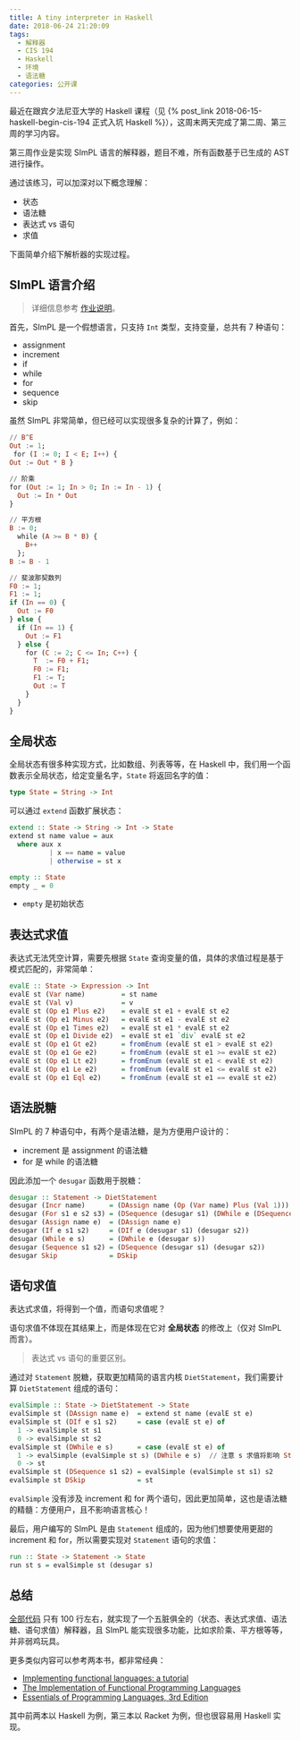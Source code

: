 ```yaml
---
title: A tiny interpreter in Haskell
date: 2018-06-24 21:20:09
tags:
  - 解释器
  - CIS 194
  - Haskell
  - 环境
  - 语法糖
categories: 公开课
---
```


最近在跟宾夕法尼亚大学的 Haskell 课程（见 {% post_link 2018-06-15-haskell-begin-cis-194 正式入坑 Haskell %}），这周末两天完成了第二周、第三周的学习内容。

第三周作业是实现 SImPL 语言的解释器，题目不难，所有函数基于已生成的 AST 进行操作。

通过该练习，可以加深对以下概念理解：

* 状态
* 语法糖
* 表达式 vs 语句
* 求值

下面简单介绍下解析器的实现过程。

<!-- more -->

## SImPL 语言介绍

>详细信息参考 [作业说明](http://www.seas.upenn.edu/~cis194/spring15/hw/03-ADTs.pdf)。

首先，SImPL 是一个假想语言，只支持 `Int` 类型，支持变量，总共有 7 种语句：

* assignment
* increment
* if
* while
* for
* sequence
* skip

虽然 SImPL 非常简单，但已经可以实现很多复杂的计算了，例如：

```Haskell
// B^E
Out := 1;
 for (I := 0; I < E; I++) {
Out := Out * B }

// 阶乘
for (Out := 1; In > 0; In := In - 1) {
  Out := In * Out
}

// 平方根
B := 0;
  while (A >= B * B) {
    B++
  };
B := B - 1

// 斐波那契数列
F0 := 1;
F1 := 1;
if (In == 0) {
  Out := F0
} else {
  if (In == 1) {
    Out := F1
  } else {
    for (C := 2; C <= In; C++) {
      T  := F0 + F1;
      F0 := F1;
      F1 := T;
      Out := T
    }
  }
}
```

## 全局状态

全局状态有很多种实现方式，比如数组、列表等等，在 Haskell 中，我们用一个函数表示全局状态，给定变量名字，`State` 将返回名字的值：

```Haskell
type State = String -> Int
```

可以通过 `extend` 函数扩展状态：

```Haskell
extend :: State -> String -> Int -> State
extend st name value = aux
  where aux x
          | x == name = value
          | otherwise = st x

empty :: State
empty _ = 0
```

* `empty` 是初始状态

## 表达式求值

表达式无法凭空计算，需要先根据 `State` 查询变量的值，具体的求值过程是基于模式匹配的，非常简单：

```Haskell
evalE :: State -> Expression -> Int
evalE st (Var name)         = st name
evalE st (Val v)            = v
evalE st (Op e1 Plus e2)    = evalE st e1 + evalE st e2
evalE st (Op e1 Minus e2)   = evalE st e1 - evalE st e2
evalE st (Op e1 Times e2)   = evalE st e1 * evalE st e2
evalE st (Op e1 Divide e2)  = evalE st e1 `div` evalE st e2
evalE st (Op e1 Gt e2)      = fromEnum (evalE st e1 > evalE st e2)
evalE st (Op e1 Ge e2)      = fromEnum (evalE st e1 >= evalE st e2)
evalE st (Op e1 Lt e2)      = fromEnum (evalE st e1 < evalE st e2)
evalE st (Op e1 Le e2)      = fromEnum (evalE st e1 <= evalE st e2)
evalE st (Op e1 Eql e2)     = fromEnum (evalE st e1 == evalE st e2)
```

## 语法脱糖

SImPL 的 7 种语句中，有两个是语法糖，是为方便用户设计的：

* increment 是 assignment 的语法糖
* for 是 while 的语法糖

因此添加一个 `desugar` 函数用于脱糖：

```Haskell
desugar :: Statement -> DietStatement
desugar (Incr name)      = (DAssign name (Op (Var name) Plus (Val 1)))
desugar (For s1 e s2 s3) = (DSequence (desugar s1) (DWhile e (DSequence (desugar s3) (desugar s2))))
desugar (Assign name e)  = (DAssign name e)
desugar (If e s1 s2)     = (DIf e (desugar s1) (desugar s2))
desugar (While e s)      = (DWhile e (desugar s))
desugar (Sequence s1 s2) = (DSequence (desugar s1) (desugar s2))
desugar Skip             = DSkip
```

## 语句求值

表达式求值，将得到一个值，而语句求值呢？

语句求值不体现在其结果上，而是体现在它对 **全局状态** 的修改上（仅对 SImPL 而言）。

>表达式 vs 语句的重要区别。

通过对 `Statement` 脱糖，获取更加精简的语言内核 `DietStatement`，我们需要计算 `DietStatement` 组成的语句：

```Haskell
evalSimple :: State -> DietStatement -> State
evalSimple st (DAssign name e)  = extend st name (evalE st e)
evalSimple st (DIf e s1 s2)     = case (evalE st e) of
  1 -> evalSimple st s1
  0 -> evalSimple st s2
evalSimple st (DWhile e s)      = case (evalE st e) of
  1 -> evalSimple (evalSimple st s) (DWhile e s)  // 注意 s 求值将影响 State！
  0 -> st
evalSimple st (DSequence s1 s2) = evalSimple (evalSimple st s1) s2
evalSimple st DSkip             = st
```

`evalSimple` 没有涉及 increment 和 for 两个语句，因此更加简单，这也是语法糖的精髓：方便用户，且不影响语言核心！

最后，用户编写的 SImPL 是由 `Statement` 组成的，因为他们想要使用更甜的 increment 和 for，所以需要实现对 `Statement` 语句的求值：

```Haskell
run :: State -> Statement -> State
run st s = evalSimple st (desugar s)
```

## 总结

[全部代码](https://github.com/satansk/cis-194/blob/master/chapter3/hw3.hs) 只有 100 行左右，就实现了一个五脏俱全的（状态、表达式求值、语法糖、语句求值）解释器，且 SImPL 能实现很多功能，比如求阶乘、平方根等等，并非弱鸡玩具。

更多类似内容可以参考两本书，都非常经典：

* [Implementing functional languages: a tutorial](https://www.microsoft.com/en-us/research/publication/implementing-functional-languages-a-tutorial/?from=http%3A%2F%2Fresearch.microsoft.com%2Fen-us%2Fum%2Fpeople%2Fsimonpj%2Fpapers%2Fpj-lester-book%2F)
* [The Implementation of Functional Programming Languages](https://book.douban.com/subject/1963318/)
* [Essentials of Programming Languages, 3rd Edition](https://book.douban.com/subject/3136252/)

其中前两本以 Haskell 为例，第三本以 Racket 为例，但也很容易用 Haskell 实现。
